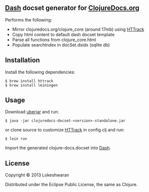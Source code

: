 ## [Dash][dash] docset generator for [ClojureDocs.org][clojuredocs]

Performs the following:

* Mirror clojuredocs.org/clojure_core (around 17mb) using [HTTrack][httrack]
* Copy html content to default dash docset template
* Parse all functions from clojure_core.html
* Populate searchIndex in docSet.dsidx (sqlite db)

## Installation

Install the following dependencies:

    $ brew install httrack
    $ brew install leiningen

## Usage

Download [uberjar][releases] and run:

    $ java -jar clojuredocs-docset-<version>-standalone.jar

or clone source to customize [HTTrack][httrack] in config.clj and run:

    $ lein run
    
Import the generated clojure-docs.docset into [Dash][dash].

## License

Copyright © 2013 Lokeshwaran

Distributed under the Eclipse Public License, the same as Clojure.

[clojuredocs]: http://clojuredocs.org
[dash]: http://kapeli.com/dash
[httrack]: http://www.httrack.com
[releases]: https://github.com/dlokesh/clojuredocs-docset/releases
